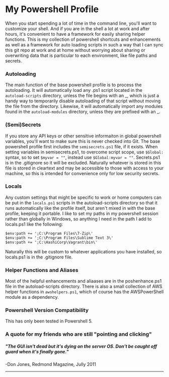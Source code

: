 # My Powershell Profile

When you start spending a lot of time in the command line, you'll want to customize your shell. And if you are in the shell a lot at work and after hours, it's convenient to have a framework for easily sharing helper functions.  This is my collection of powershell shortcuts and enhancements as well as a framework for auto loading scripts in such a way that I can sync this git repo at work and at home without worrying about sharing or overwriting data that is particular to each environment, like file paths and secrets.

### Autoloading

The main function of the base powershell profile is to process the autoloading.  It will automatically load any .ps1 script located in the `autoload-scripts` directory, unless the file begins with an _, which is just a handy way to temporarily disable autoloading of that script without moving the file from the directory.  Likewise, it will automatically import any modules found in the `autoload-modules` directory, unless they are prefixed with an _.

### (Semi)Secrets

If you store any API keys or other sensitive informaiton in global powershell variables, you'll want to make sure this is never checked into Git.  The base powershell profile first includes the `semisecrets.ps1` file, if it exists.  When setting variables in semisecrets.ps1, to overcome script scope, use `$Global:` syntax, so to set `$myvar = ""`, instead use `$Global:myvar = ""`.  Secrets.ps1 is in the .gitignore so it will be excluded.  Naturally whatever is stored in this file is stored in cleartext and may be accessible to those with access to your machine, so this is intended for convenience only for low security secrets.

### Locals

Any custom settings that might be specific to work or home computers can be put in the `locals.ps1` scripts in the autoload-scripts directory so that it runs automatically like the profile itself, but aren't mixed in with the base profile, keeping it portable.  I like to set my paths in my powershell session rather than globally in Windows, so anything I need in the path I add to locals.ps1 like the following: 

```
$env:path += ';C:\Program Files\7-Zip\'
$env:path += ';C:\Program Files\Sublime Text 3\'
$env:path += ';C:\HashiCorp\Vagrant\bin\'
```

Naturally this will be custom to whatever applications you have installed, so locals.ps1 is in the .gitignore file.

### Helper Functions and Aliases

Most of the helpful enhancements and aliaases are in the poshenhance.ps1 file in the autoload-scripts directory.  There is also a small collection of AWS helper functions in `awshelpers.ps1`, which of course has the AWSPowerShell module as a dependency.

### Powershell Version Compatibility

This has only been tested in Powershell 5.

### A quote for my friends who are still "pointing and clicking"

##### "The GUI isn't dead but it's dying on the server OS.  Don't be caught off guard when it's finally gone."
-Don Jones, Redmond Magazine, Jully 2011

***
